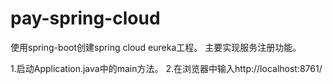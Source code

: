 # pay-spring-cloud

使用spring-boot创建spring cloud eureka工程。
主要实现服务注册功能。

1.启动Application.java中的main方法。
2.在浏览器中输入http://localhost:8761/
